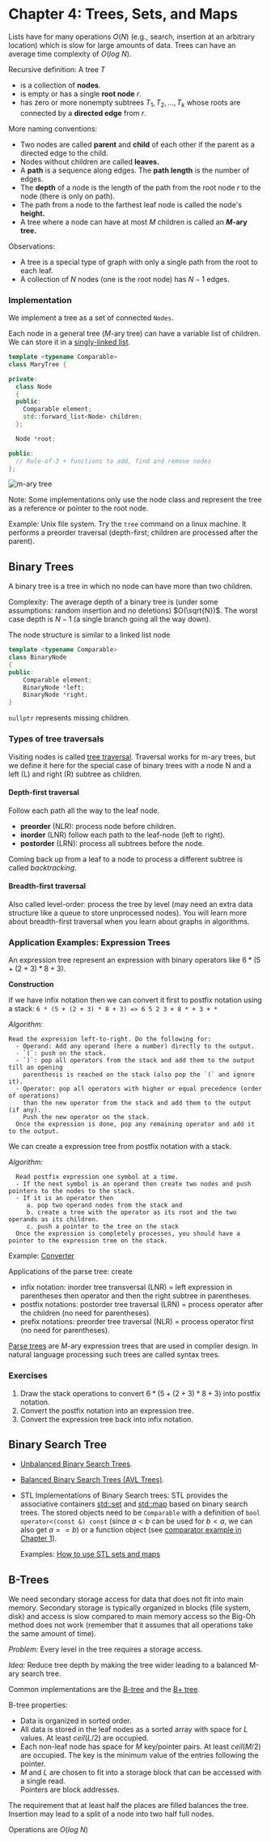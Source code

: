 # Chapter 4: Trees, Sets, and Maps

Lists have for many operations $O(N)$ (e.g., search, insertion at an arbitrary location) 
which is slow for large amounts of data.
Trees can have an average time complexity of $O(log\ N)$.

Recursive definition: A tree $T$

* is a collection of __nodes__.
* is empty or has a single __root node__ $r$.
* has zero or more nonempty subtrees $T_1, T_2, ..., T_k$ whose roots are connected by a 
  __directed edge__ from $r$.


More naming conventions:
* Two nodes are called __parent__ and __child__ of each other if the parent as a directed edge 
    to the child.
* Nodes without children are called __leaves.__
* A __path__ is a sequence along edges. The __path length__ is the number of edges.
* The __depth__ of a node is the length of the path from the root node $r$ to the node 
  (there is only on path). 
* The path from a node to the farthest leaf node is called the node's __height.__
* A tree where a node can have at most $M$ children is called an __$M$-ary tree.__

Observations:
* A tree is a special type of graph with only a single path from the root to each leaf.
* A collection of $N$ nodes (one is the root node) has $N - 1$ edges.

### Implementation

We implement a tree as a set of connected `Nodes`.

Each node in a general tree ($M$-ary tree) can have a variable list of children. We can store it
in a [singly-linked list](https://en.cppreference.com/w/cpp/container/forward_list).

```cpp
template <typename Comparable>
class MaryTree {

private:
  class Node
  {
  public:
    Comparable element;
    std::forward_list<Node> children;
  };

  Node *root;

public:
  // Rule-of-3 + functions to add, find and remove nodes
};
```

![m-ary tree](m-ary_tree.png)


Note: Some implementations only use the node class and represent the tree as a reference or pointer to the root node.

Example: Unix file system. Try the `tree` command on a linux machine. It performs a preorder traversal (depth-first; children are processed after the parent).



## Binary Trees
A binary tree is a tree in which no node can have more than two children.

Complexity: The average depth of a binary tree is (under some assumptions: random insertion and no deletions) $O(\sqrt{N})$. The worst case depth is $N - 1$ (a single branch going all the way down).

The node structure is similar to a linked list node

```cpp
template <typename Comparable>
class BinaryNode
{
public:
    Comparable element;
    BinaryNode *left;
    BinaryNode *right;
}
```

`nullptr` represents missing children.


### Types of tree traversals

Visiting nodes is called [tree traversal](https://en.wikipedia.org/wiki/Tree_traversal). Traversal works for m-ary trees, but we define it here for the special case of binary trees with 
a node N and a left (L) and right (R) subtree as children.

#### Depth-first traversal

Follow each path all the way to the leaf node.

* **preorder** (NLR): process node before children.
* **inorder** (LNR) follow each path to the leaf-node (left to right). 
* **postorder** (LRN): process all subtrees before the node.

Coming back up from a leaf to a node to process a different subtree is called _backtracking_.

#### Breadth-first traversal

Also called level-order: process the tree by level (may need an extra data structure like a queue to store unprocessed nodes).
You will learn more about breadth-first traversal when you learn about graphs in algorithms. 



### Application Examples: Expression Trees

An expression tree represent an expression with binary operators like $6 * (5 + (2 + 3) * 8 + 3)$.

**Construction** 

If we have infix notation then we can convert it first to postfix notation using a stack: 
  `6 * (5 + (2 + 3) * 8 + 3) => 6 5 2 3 + 8 * + 3 + *`

*Algorithm:* 
```
Read the expression left-to-right. Do the following for:
  - Operand: Add any operand (here a number) directly to the output.
  - `(`: push on the stack.
  - `)`: pop all operators from the stack and add them to the output till an opening
    parenthesis is reached on the stack (also pop the `(` and ignore it).
  - Operator: pop all operators with higher or equal precedence (order of operations) 
    than the new operator from the stack and add them to the output (if any).
    Push the new operator on the stack.
  Once the expression is done, pop any remaining operator and add it to the output.
```


We can create a expression tree from postfix notation with a stack.

*Algorithm:*
```
  Read postfix expression one symbol at a time.
  - If the next symbol is an operand then create two nodes and push pointers to the nodes to the stack.
  - If it is an operator then 
     a. pop two operand nodes from the stack and 
     b. create a tree with the operator as its root and the two operands as its children. 
     c. push a pointer to the tree on the stack
  Once the expression is completely processes, you should have a pointer to the expression tree on the stack.
```

Example: [Converter](https://www.web4college.com/converters/infix-to-postfix-prefix.php) 

Applications of the parse tree: create 
  - infix notation: inorder tree transversal (LNR) = left expression in parentheses then operator and then the right subtree in parentheses. 
  - postfix notations: postorder tree traversal (LRN) = process operator after the children (no need for parentheses). 
  - prefix notations: preorder tree traversal (NLR) = process operator first (no need for parentheses). 


[Parse trees](https://en.wikipedia.org/wiki/Parse_tree) are $M$-ary expression trees that are used in compiler design. In natural language processing such trees are called syntax trees. 

### Exercises
1. Draw the stack operations to convert $6 * (5 + (2 + 3) * 8 + 3)$ into postfix notation.  
2. Convert the postfix notation into an expression tree.
3. Convert the expression tree back into infix notation.

## Binary Search Tree

* [Unbalanced Binary Search Trees](BinarySearchTree).
* [Balanced Binary Search Trees (AVL Trees)](AVLTree).
* STL Implementations of Binary Search trees: STL provides the associative containers 
  [std::set](https://cplusplus.com/reference/set/set/) and [std::map](https://cplusplus.com/reference/map/map/) based on binary search trees.
  The stored objects need to be `Comparable` with a definition of `bool operator<(const &) const` 
  (since $a < b$ can be used for $b < a$, we can also get $a == b$) or a function object 
  (see [comparator example in Chapter 1](../Chapter1_Programming/comparator)).

  Examples: [How to use STL sets and maps](STLSetMap)


## B-Trees

We need secondary storage access for data that does not fit into main memory. Secondary storage
is typically organized in blocks (file system, disk) and access is slow compared to main memory access so the Big-Oh method does not work (remember that it assumes that all operations take the same amount of time).

_Problem:_ Every level in the tree requires a storage access.

_Idea:_ Reduce tree depth by making the tree wider leading to a balanced M-ary search tree.

Common implementations are the [B-tree](https://en.wikipedia.org/wiki/B-tree) and the [B+ tree](https://en.wikipedia.org/wiki/B%2B_tree).

B-tree properties:
* Data is organized in sorted order.
* All data is stored in the leaf nodes as a sorted array with space for $L$ values. 
  At least $ceil(L/2)$ are occupied.
* Each non-leaf node has space for $M$ key/pointer pairs. At least $ceil(M/2)$ are occupied. 
  The key is the minimum value of the entries following the pointer.
* $M$ and $L$ are chosen to fit into a storage block that can be accessed with a single read.    
  Pointers are block addresses.

The requirement that at least half the places are filled balances the tree. Insertion may lead to a split of a node into two half full nodes.

Operations are $O(log\ N)$

